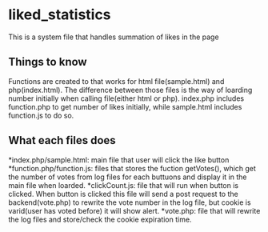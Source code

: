 # liked_statistics
This is a system file that handles summation of likes in the page

## Things to know
Functions are created to that works for html file(sample.html) and php(index.html).
The difference between those files is the way of loarding number initially when calling file(either html or php). 
index.php includes function.php to get number of likes initially, while sample.html includes function.js to do so.

## What each files does
*index.php/sample.html: main file that user will click the like button
*function.php/function.js: files that stores the fuction getVotes(), which get the number of votes from log files for each buttuons and display it in the main file when loarded.
*clickCount.js: file that will run when button is clicked. When button is clicked this file will send a post request to the backend(vote.php) to rewrite the vote number in the log file, but cookie is varid(user has voted before) it will show alert.
*vote.php: file that will rewrite the log files and store/check the cookie expiration time.
